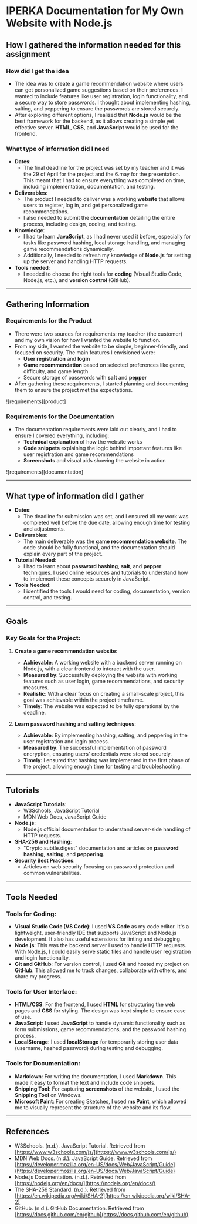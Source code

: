 # IPERKA Documentation for My Own Website with Node.js

## How I gathered the information needed for this assignment

### How did I get the idea
* The idea was to create a game recommendation website where users can get personalized game suggestions based on their preferences. I wanted to include features like user registration, login functionality, and a secure way to store passwords. I thought about implementing hashing, salting, and peppering to ensure the passwords are stored securely.
* After exploring different options, I realized that **Node.js** would be the best framework for the backend, as it allows creating a simple yet effective server. **HTML**, **CSS**, and **JavaScript** would be used for the frontend.

### What type of information did I need
* **Dates**:
  * The final deadline for the project was set by my teacher and it was the 29 of April for the project and the 6.may for the presentation. This meant that I had to ensure everything was completed on time, including implementation, documentation, and testing.
* **Deliverables**:
  * The product I needed to deliver was a working **website** that allows users to register, log in, and get personalized game recommendations.
  * I also needed to submit the **documentation** detailing the entire process, including design, coding, and testing.
* **Knowledge**:
  * I had to learn **JavaScript**, as I had never used it before, especially for tasks like password hashing, local storage handling, and managing game recommendations dynamically.
  * Additionally, I needed to refresh my knowledge of **Node.js** for setting up the server and handling HTTP requests.
* **Tools needed**:
  * I needed to choose the right tools for **coding** (Visual Studio Code, Node.js, etc.), and **version control** (GitHub).

---

## Gathering Information

### Requirements for the Product
* There were two sources for requirements: my teacher (the customer) and my own vision for how I wanted the website to function.
* From my side, I wanted the website to be simple, beginner-friendly, and focused on security. The main features I envisioned were:
  * **User registration** and **login**
  * **Game recommendation** based on selected preferences like genre, difficulty, and game length
  * Secure storage of passwords with **salt** and **pepper**
* After gathering these requirements, I started planning and documenting them to ensure the project met the expectations.

![requirements][product]

### Requirements for the Documentation
* The documentation requirements were laid out clearly, and I had to ensure I covered everything, including:
  * **Technical explanation** of how the website works
  * **Code snippets** explaining the logic behind important features like user registration and game recommendations
  * **Screenshots** and visual aids showing the website in action

![requirements][documentation]

---

## What type of information did I gather

* **Dates**:
  * The deadline for submission was set, and I ensured all my work was completed well before the due date, allowing enough time for testing and adjustments.
* **Deliverables**:
  * The main deliverable was the **game recommendation website**. The code should be fully functional, and the documentation should explain every part of the project.
* **Tutorial Needed**:
  * I had to learn about **password hashing**, **salt**, and **pepper** techniques. I used online resources and tutorials to understand how to implement these concepts securely in JavaScript.
* **Tools Needed**:
  * I identified the tools I would need for coding, documentation, version control, and testing.

---

## Goals

### Key Goals for the Project:

1. **Create a game recommendation website**:
   - **Achievable**: A working website with a backend server running on Node.js, with a clear frontend to interact with the user.
   - **Measured by**: Successfully deploying the website with working features such as user login, game recommendations, and security measures.
   - **Realistic**: With a clear focus on creating a small-scale project, this goal was achievable within the project timeframe.
   - **Timely**: The website was expected to be fully operational by the deadline.

2. **Learn password hashing and salting techniques**:
   - **Achievable**: By implementing hashing, salting, and peppering in the user registration and login process.
   - **Measured by**: The successful implementation of password encryption, ensuring users' credentials were stored securely.
   - **Timely**: I ensured that hashing was implemented in the first phase of the project, allowing enough time for testing and troubleshooting.

---

## Tutorials

* **JavaScript Tutorials**:
  * W3Schools, JavaScript Tutorial
  * MDN Web Docs, JavaScript Guide
* **Node.js**:
  * Node.js official documentation to understand server-side handling of HTTP requests.
* **SHA-256 and Hashing**:
  * "Crypto.subtle.digest" documentation and articles on **password hashing**, **salting**, and **peppering**.
* **Security Best Practices**:
  * Articles on web security focusing on password protection and common vulnerabilities.

---

## Tools Needed

### Tools for Coding:
* **Visual Studio Code (VS Code)**: I used **VS Code** as my code editor. It's a lightweight, user-friendly IDE that supports JavaScript and Node.js development. It also has useful extensions for linting and debugging.
* **Node.js**: This was the backend server I used to handle HTTP requests. With Node.js, I could easily serve static files and handle user registration and login functionality.
* **Git and GitHub**: For version control, I used **Git** and hosted my project on **GitHub**. This allowed me to track changes, collaborate with others, and share my progress.

### Tools for User Interface:
* **HTML/CSS**: For the frontend, I used **HTML** for structuring the web pages and **CSS** for styling. The design was kept simple to ensure ease of use.
* **JavaScript**: I used **JavaScript** to handle dynamic functionality such as form submissions, game recommendations, and the password hashing process.
* **LocalStorage**: I used **localStorage** for temporarily storing user data (username, hashed password) during testing and debugging.

### Tools for Documentation:
* **Markdown**: For writing the documentation, I used **Markdown**. This made it easy to format the text and include code snippets.
* **Snipping Tool**: For capturing **screenshots** of the website, I used the **Snipping Tool** on Windows.
* **Microsoft Paint**: For creating Sketches, I used **ms Paint**, which allowed me to visually represent the structure of the website and its flow.

---

## References

* W3Schools. (n.d.). JavaScript Tutorial. Retrieved from [https://www.w3schools.com/js/](https://www.w3schools.com/js/)
* MDN Web Docs. (n.d.). JavaScript Guide. Retrieved from [https://developer.mozilla.org/en-US/docs/Web/JavaScript/Guide](https://developer.mozilla.org/en-US/docs/Web/JavaScript/Guide)
* Node.js Documentation. (n.d.). Retrieved from [https://nodejs.org/en/docs/](https://nodejs.org/en/docs/)
* The SHA-256 Standard. (n.d.). Retrieved from [https://en.wikipedia.org/wiki/SHA-2](https://en.wikipedia.org/wiki/SHA-2)
* GitHub. (n.d.). GitHub Documentation. Retrieved from [https://docs.github.com/en/github](https://docs.github.com/en/github)
